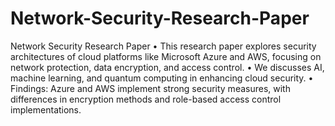# Network-Security-Research-Paper
Network Security Research Paper
• This research paper explores security architectures of cloud platforms like Microsoft Azure and AWS, focusing on network protection,
data encryption, and access control.
• We discusses AI, machine learning, and quantum computing in enhancing cloud security.
• Findings: Azure and AWS implement strong security measures, with differences in encryption methods and
role-based access control implementations.
